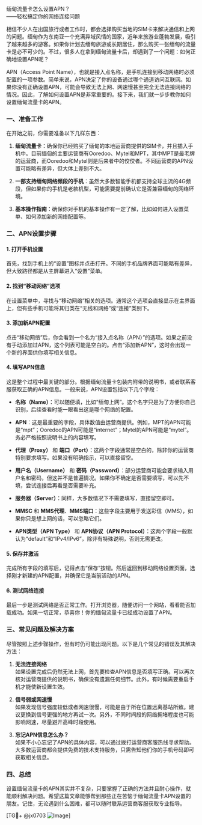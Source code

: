 缅甸流量卡怎么设置APN？  
——轻松搞定你的网络连接问题  

相信不少人在出国旅行或者工作时，都会选择购买当地的SIM卡来解决通信和上网的问题。缅甸作为东南亚一个充满异域风情的国家，近年来旅游业蓬勃发展，吸引了越来越多的游客。如果你计划去缅甸旅游或长期居住，那么购买一张缅甸的流量卡是必不可少的。不过，很多人在拿到缅甸流量卡后，却遇到了一个问题：如何正确地设置APN呢？  

APN（Access Point Name），也就是接入点名称，是手机连接到移动网络时必须配置的一项参数。简单来说，APN决定了你的设备通过哪个通道访问互联网。如果你没有正确设置APN，可能会导致无法上网、网速慢甚至完全无法连接网络的情况。因此，了解如何设置APN是非常重要的。接下来，我们就一步步教你如何设置缅甸流量卡的APN。  

### 一、准备工作  

在开始之前，你需要准备以下几样东西：  

1. **缅甸流量卡**：确保你已经购买了缅甸的本地运营商提供的SIM卡，并且插入手机中。目前缅甸的主要运营商有Ooredoo、Mytel和MPT，其中MPT是最老牌的运营商，而Ooredoo和Mytel则是后来者中的佼佼者。不同运营商的APN设置可能略有差异，但大体上差别不大。  

2. **一部支持缅甸网络频段的手机**：虽然大多数智能手机都支持全球主流的4G频段，但如果你的手机是老款机型，可能需要提前确认它是否兼容缅甸的网络环境。  

3. **基本操作指南**：确保你对手机的基本操作有一定了解，比如如何进入设置菜单、如何添加新的网络配置等。  

### 二、APN设置步骤  

#### 1. 打开手机设置  

首先，找到手机上的“设置”图标并点击打开。不同的手机品牌界面可能略有差异，但大致路径都是从主屏幕进入“设置”菜单。  

#### 2. 找到“移动网络”选项  

在设置菜单中，寻找与“移动网络”相关的选项。通常这个选项会直接显示在主界面上，但有些手机可能将其归类在“无线和网络”或“连接”类别下。  

#### 3. 添加新APN配置  

点击“移动网络”后，你会看到一个名为“接入点名称（APN）”的选项。如果之前没有手动添加过APN，这个列表可能是空白的。点击“添加新APN”，这时会出现一个新的界面供你填写相关信息。  

#### 4. 填写APN信息  

这是整个过程中最关键的部分。根据缅甸流量卡包装内附带的说明书，或者联系客服获取正确的APN信息。一般来说，APN设置包括以下几个字段：  

- **名称（Name）**：可以随便填，比如“缅甸上网”。这个名字只是为了方便你自己识别，后续查看时能一眼看出这是哪个网络的配置。  

- **APN**：这是最重要的字段，具体数值由运营商提供。例如，MPT的APN可能是“mpt”；Ooredoo的APN可能是“internet”；Mytel的APN可能是“mytel”。务必严格按照说明书上的内容填写。  

- **代理（Proxy）** 和 **端口（Port）**：这两个字段通常是空白的，除非你的运营商特别要求填写。如果没有明确指示，可以直接留空。  

- **用户名（Username）** 和 **密码（Password）**：部分运营商可能会要求输入用户名和密码，但这并不是普遍情况。如果你不确定是否需要填写，可以先不填，尝试连接后再看是否需要补充。  

- **服务器（Server）**：同样，大多数情况下不需要填写，直接留空即可。  

- **MMSC** 和 **MMS代理**、**MMS端口**：这些字段主要用于发送彩信（MMS），如果你只是想上网的话，可以忽略它们。  

- **APN类型（APN Type）** 和 **APN协议（APN Protocol）**：这两个字段一般默认为“default”和“IPv4/IPv6”，除非有特殊说明，否则无需更改。  

#### 5. 保存并激活  

完成所有字段的填写后，记得点击“保存”按钮。然后返回到移动网络设置页面，选择刚才新建的APN配置，并确保它是当前活动的APN。  

#### 6. 测试网络连接  

最后一步是测试网络是否正常工作。打开浏览器，随便访问一个网站，看看能否加载成功。如果一切正常，恭喜你！你的缅甸流量卡已经成功设置了APN。  

### 三、常见问题及解决方案  

尽管按照上述步骤操作，但有时仍可能出现问题。以下是几个常见的错误及其解决方法：  

1. **无法连接网络**  
   如果设置完成后仍然无法上网，首先要检查APN信息是否填写正确。可以再次核对运营商提供的说明书，确保没有遗漏任何细节。此外，有时候需要重启手机才能使新设置生效。  

2. **信号弱或网速慢**  
   如果发现信号强度较低或者网速很慢，可能是由于所在位置远离基站所致。建议更换到信号更强的地方再试一次。另外，不同时间段的网络拥堵程度也可能影响网速，尽量避开高峰时段使用。  

3. **忘记APN信息怎么办？**  
   如果不小心忘记了APN的具体内容，可以通过拨打运营商客服热线寻求帮助。大多数运营商都会提供免费的技术支持服务，只需告知他们你的手机号码即可获取相关信息。  

### 四、总结  

设置缅甸流量卡的APN其实并不复杂，只要掌握了正确的方法并且耐心操作，就能顺利解决问题。希望这篇文章能够帮到那些正在苦恼于缅甸流量卡APN设置的朋友。记住，无论遇到什么困难，都可以随时联系运营商客服获取专业指导。  

[TG💪+ @jx0703 ![Image](https://github.com/user-attachments/assets/dbca1d08-cadb-493c-b0ec-ad6f7a83f270)]